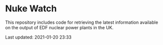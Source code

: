 # Nuke Watch

This repository includes code for retrieving the latest information available on the output of EDF nuclear power plants in the UK.

Last updated: 2021-01-20 23:33